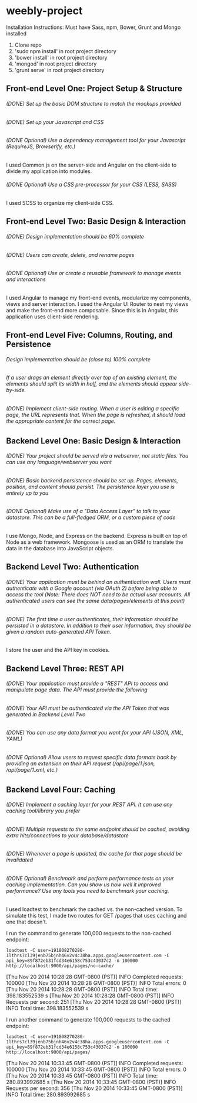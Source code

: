 weebly-project
==============
Installation Instructions:
Must have Sass, npm, Bower, Grunt and Mongo installed

1. Clone repo
2. 'sudo npm install' in root project directory
3. 'bower install' in root project directory
4. 'mongod' in root project directory
5. 'grunt serve' in root project directory

Front-end Level One: Project Setup & Structure
------
###### (DONE) Set up the basic DOM structure to match the mockups provided
###### (DONE) Set up your Javascript and CSS
###### (DONE Optional) Use a dependency management tool for your Javascript (RequireJS, Browserify, etc.)
I used Common.js on the server-side and Angular on the client-side to divide my application into modules.
###### (DONE Optional) Use a CSS pre-processor for your CSS (LESS, SASS)
I used SCSS to organize my client-side CSS.


Front-end Level Two: Basic Design & Interaction
------
###### (DONE) Design implementation should be 60% complete
###### (DONE) Users can create, delete, and rename pages
###### (DONE Optional) Use or create a reusable framework to manage events and interactions
I used Angular to manage my front-end events, modularize my components, views and server interaction.
I used the Angular UI Router to nest my views and make the front-end more composable.
Since this is in Angular, this application uses client-side rendering.

Front-end Level Five: Columns, Routing, and Persistence
------
###### Design implementation should be (close to) 100% complete
###### If a user drags an element directly over top of an existing element, the elements should split its width in half, and the elements should appear side-by-side.
###### (DONE) Implement client-side routing.  When a user is editing a specific page, the URL represents that.  When the page is refreshed, it should load the appropriate content for the correct page.

Backend Level One: Basic Design & Interaction
------
###### (DONE) Your project should be served via a webserver, not static files.  You can use any language/webserver you want

###### (DONE) Basic backend persistence should be set up.  Pages, elements, position, and content should persist.  The persistence layer you use is entirely up to you

###### (DONE Optional) Make use of a "Data Access Layer" to talk to your datastore.  This can be a full-fledged ORM, or a custom piece of code
I use Mongo, Node, and Express on the backend. Express is built on top of Node as a web framework. Mongoose is used as an ORM to translate the data in the database into 
JavaScript objects.

Backend Level Two: Authentication
------
###### (DONE) Your application must be behind an authentication wall.  Users must authenticate with a Google account (via OAuth 2) before being able to access the tool (Note: There does NOT need to be actual user accounts.  All authenticated users can see the same data/pages/elements at this point)
###### (DONE) The first time a user authenticates, their information should be persisted in a datastore.  In addition to their user information, they should be given a random auto-generated API Token.
I store the user and the API key in cookies.


Backend Level Three: REST API
------
###### (DONE) Your application must provide a "REST" API to access and manipulate page data.  The API must provide the following
###### (DONE) Your API must be authenticated via the API Token that was generated in Backend Level Two
###### (DONE) You can use any data format you want for your API (JSON, XML, YAML)
###### (DONE Optional) Allow users to request specific data formats back by providing an extension on their API request (/api/page/1.json, /api/page/1.xml, etc.)

Backend Level Four: Caching
------
###### (DONE) Implement a caching layer for your REST API.  It can use any caching tool/library you prefer
###### (DONE) Multiple requests to the same endpoint should be cached, avoiding extra hits/connections to your database/datastore
###### (DONE) Whenever a page is updated, the cache for that page should be invalidated
###### (DONE Optional) Benchmark and perform performance tests on your caching implementation.  Can you show us how well it improved performance?  Use any tools you need to benchmark your caching.
I used loadtest to benchmark the cached vs. the non-cached version. To simulate this test, I made two routes for GET /pages that uses caching and one that doesn't.

I run the command to generate 100,000 requests to the non-cached endpoint:
```
loadtest -C user=191808270280-1lthrs7cl39jenb75bjnh46v2v4c38ha.apps.googleusercontent.com -C api_key=89f872eb31fcd34e6158c753c43037c2 -n 100000 http://localhost:9000/api/pages/no-cache/
```
[Thu Nov 20 2014 10:28:28 GMT-0800 (PST)] INFO Completed requests:  100000
[Thu Nov 20 2014 10:28:28 GMT-0800 (PST)] INFO Total errors:        0
[Thu Nov 20 2014 10:28:28 GMT-0800 (PST)] INFO Total time:          398.183552539 s
[Thu Nov 20 2014 10:28:28 GMT-0800 (PST)] INFO Requests per second: 251
[Thu Nov 20 2014 10:28:28 GMT-0800 (PST)] INFO Total time:          398.183552539 s


I run another command to generate 100,000 requests to the cached endpoint:
```
loadtest -C user=191808270280-1lthrs7cl39jenb75bjnh46v2v4c38ha.apps.googleusercontent.com -C api_key=89f872eb31fcd34e6158c753c43037c2 -n 100000 http://localhost:9000/api/pages/
```

[Thu Nov 20 2014 10:33:45 GMT-0800 (PST)] INFO Completed requests:  100000
[Thu Nov 20 2014 10:33:45 GMT-0800 (PST)] INFO Total errors:        0
[Thu Nov 20 2014 10:33:45 GMT-0800 (PST)] INFO Total time:          280.893992685 s
[Thu Nov 20 2014 10:33:45 GMT-0800 (PST)] INFO Requests per second: 356
[Thu Nov 20 2014 10:33:45 GMT-0800 (PST)] INFO Total time:          280.893992685 s
